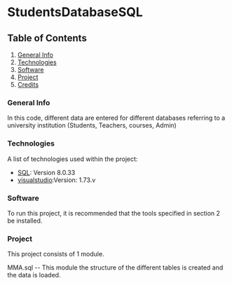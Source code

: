 # StudentsDatabaseSQL

## Table of Contents
1. [General Info](#general-info)
2. [Technologies](#technologies)
3. [Software](#software)
4. [Project](#project)
5. [Credits](#credits)


### General Info

In this code, different data are entered for different databases referring to a university institution (Students, Teachers, courses, Admin)

### Technologies

A list of technologies used within the project:
* [SQL](https://dev.mysql.com/downloads/workbench/): Version 8.0.33 
* [visualstudio](https://visualstudio.microsoft.com/es/):Version: 1.73.v 


### Software
To run this project, it is recommended that the tools specified in section 2 be installed.

### Project
This project consists of 1 module.

MMA.sql -- This module the structure of the different tables is created and the data is loaded. 

